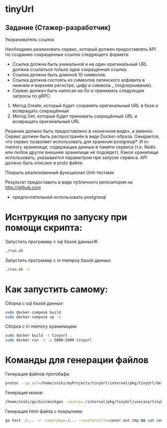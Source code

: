 # tinyUrl

## Задание (Стажер-разработчик)

Укорачиватель ссылок

Необходимо реализовать сервис, который должен предоставлять API по созданию сокращенных ссылок следующего формата:

 - Ссылка должна быть уникальной и на один оригинальный URL должна ссылаться только одна сокращенная ссылка.
 - Ссылка должна быть длинной 10 символов.
 - Ссылка должна состоять из символов латинского алфавита в нижнем и верхнем регистре, цифр и символа _ (подчеркивание).
 - Сервис должен быть написан на Go и принимать следующие запросы по gRPC:
1. Метод Create, который будет сохранять оригинальный URL в базе и возвращать сокращённый
2. Метод Get, который будет принимать сокращённый URL и возвращать оригинальный URL

Решение должно быть предоставлено в «конечном виде», а именно:
Сервис должен быть распространён в виде Docker-образа. Ожидается, что сервис позволяет использовать для хранения postgresql*. И in-memory хранилище, содержащее данные в памяти сервиса (т.е. Redis или любое другое внешнее хранилище не подойдет). Какое хранилище использовать, указывается параметром при запуске сервиса. API должно быть описано в proto файле.

Покрыть реализованный функционал Unit-тестами

Результат предоставить в виде публичного репозитория на http://github.com

* предпочтительней использовать postgresql

# Иснтрукция по запуску при помощи скрипта:

Запустить программу с sql базой данныхЖ

```bash
./run.sh
```

Запустить программу с in mempoy базой данных:

```bash
./run.sh -n
```

# Как запустить самому:

Сборка с sql базой данных:

```bash
sudo docker-compose build
sudo docker-compose up -d
```

Сборка с in memory хранилищем:

```bash
sudo docker build -t tinyurl .
sudo docker run -d -p 5000:5000 tinyurl
```

# Команды для генерации файлов

Генерация файлов протобафа:

``` bash
protoc --go_out=/home/sniki/myProjects/tinyUrl/internal/pkg/tinyUrl/delivery/server --go_opt=paths=source_relative --go-grpc_out=/home/sniki/myProjects/tinyUrl/internal/pkg/tinyUrl/delivery/server --go-grpc_opt=paths=source_relative /home/sniki/myProjects/tinyUrl/internal/pkg/tinyUrl/delivery/server/proto/server.proto --proto_path=/home/sniki/myProjects/tinyUrl/internal/pkg/tinyUrl/delivery/server/proto
```

Генерация моков:

```bash
/home/sniki/go/bin/mockgen -source=./internal/pkg/tinyUrl/usecase/tinyUrl.go -destination=./internal/pkg/tinyUrl/usecase/mocks/tinyUrl_mock.go
```

Генерация html-файла с покрытием:

```bash
go test ./... -v -coverpkg=./... -coverprofile=cover.out.tmp && cat cover.out.tmp | grep -v "mock.go" | grep -v "pb.go" > cover.out && go tool cover -func=cover.out && go tool cover -html=cover.out
```